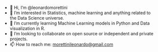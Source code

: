 - 👋 Hi, I’m @leonardomorettini
- 👀 I’m interested in Statistics, machine learning and anything related to the Data Science universe.
- 🌱 I’m currently learning Machine Learning models in Python and Data visualization in R.
- 💞️ I’m looking to collaborate on open source or independent and private projects.
- 📫 How to reach me: morettinileonardo@gmail.com

<!---
leonardomorettini/leonardomorettini is a ✨ special ✨ repository because its `README.md` (this file) appears on your GitHub profile.
You can click the Preview link to take a look at your changes.
--->
